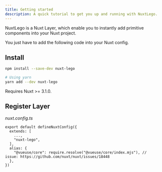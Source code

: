 ```yaml
---
title: Getting started
description: A quick tutorial to get you up and running with NuxtLego.
---
```


NuxtLego is a Nuxt Layer, which enable you to instantly add primitive components into your Nuxt project.

You just have to add the following code into your Nuxt config.

## Install

```bash
npm install --save-dev nuxt-lego

# Using yarn
yarn add --dev nuxt-lego
```

Requires Nuxt >= 3.1.0.

## Register Layer

_nuxt.config.ts_

```ts[nuxt.config.ts]
export default defineNuxtConfig({
  extends: [
    ...,
    "nuxt-lego",
  ],
  alias: {
    "@vueuse/core": require.resolve("@vueuse/core/index.mjs"), // issue: https://github.com/nuxt/nuxt/issues/18448
  },
})
```
